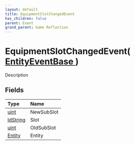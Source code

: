 ```yaml
---
layout: default
title: EquipmentSlotChangedEvent
has_children: false
parent: Event
grand_parent: Game Reflection
---
```

# EquipmentSlotChangedEvent( [ EntityEventBase ](/riftbreaker-wiki/docs/game-reflection/events/entity_event_base/) )
Description 

## Fields

| Type | Name |
|:----------|:--------------|
| [uint](/riftbreaker-wiki/docs/game-reflection/components/uint/) | NewSubSlot |
| [IdString](/riftbreaker-wiki/docs/game-reflection/components/id_string/) | Slot |
| [uint](/riftbreaker-wiki/docs/game-reflection/components/uint/) | OldSubSlot |
| [Entity](/riftbreaker-wiki/docs/game-reflection/classes/entity/) | Entity |

